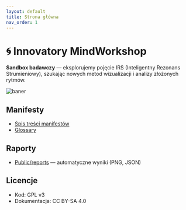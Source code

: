 ```yaml
---
layout: default
title: Strona główna
nav_order: 1
---
```


# 🌀 Innovatory MindWorkshop

**Sandbox badawczy** — eksplorujemy pojęcie IRS (Inteligentny Rezonans Strumieniowy),
szukając nowych metod wizualizacji i analizy złożonych rytmów.

![baner](/assets/innowatorium-banner.svg)

## Manifesty
- [Spis treści manifestów](../manifesty/00_INDEX.md)
- [Glossary](../manifesty/GLOSSARY.md)

## Raporty
- [Public/reports](../Public/reports/) — automatyczne wyniki (PNG, JSON)

## Licencje
- Kod: GPL v3  
- Dokumentacja: CC BY-SA 4.0
